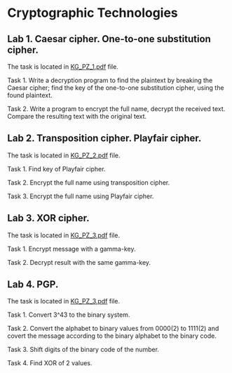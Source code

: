 # Cryptographic Technologies

## Lab 1. Caesar cipher. One-to-one substitution cipher.

The task is located in [KG_PZ_1.pdf](https://github.com/Kkotto/CGT-labs/blob/master/tasks/KG_PZ_1.pdf) file.

Task 1. Write a decryption program to find the plaintext by breaking the Caesar cipher; 
find the key of the one-to-one substitution cipher, using the found plaintext.

Task 2. Write a program to encrypt the full name, decrypt the received text. Compare the resulting text with the original text.

## Lab 2. Transposition cipher. Playfair cipher.
 
The task is located in [KG_PZ_2.pdf](https://github.com/Kkotto/CGT-labs/blob/master/tasks/KG_PZ_2.pdf) file.
 
 Task 1. Find key of Playfair cipher.
 
 Task 2. Encrypt the full name using transposition cipher.
 
 Task 3. Encrypt the full name using Playfair cipher.
 
 ## Lab 3. XOR cipher.
 
The task is located in [KG_PZ_3.pdf](https://github.com/Kkotto/CGT-labs/blob/master/tasks/KG_PZ_3.pdf) file.

Task 1. Encrypt message with a gamma-key.

Task 2. Decrypt result with the same gamma-key.

## Lab 4. PGP.

The task is located in [KG_PZ_3.pdf](https://github.com/Kkotto/CGT-labs/blob/master/tasks/KG_PZ_4.pdf) file.

Task 1. Convert 3^43 to the binary system.

Task 2. Convert the alphabet to binary values from 0000(2) to 1111(2) and covert the message according to the binary alphabet 
to the binary code.

Task 3. Shift digits of the binary code of the number.

Task 4. Find XOR of 2 values.
